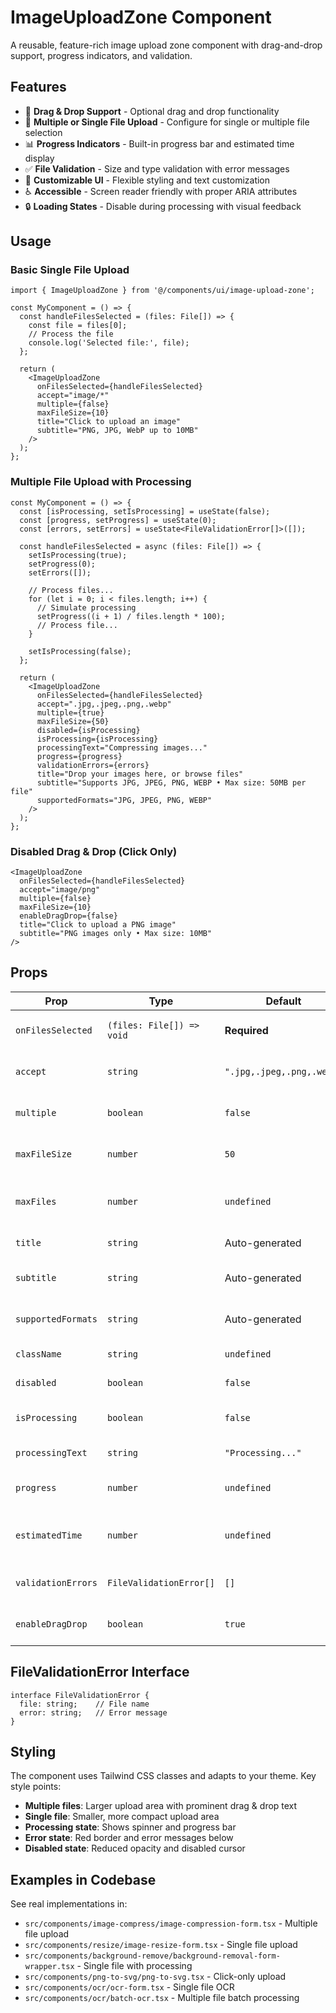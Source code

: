 # ImageUploadZone Component

A reusable, feature-rich image upload zone component with drag-and-drop support, progress indicators, and validation.

## Features

- 🎯 **Drag & Drop Support** - Optional drag and drop functionality
- 📁 **Multiple or Single File Upload** - Configure for single or multiple file selection
- 📊 **Progress Indicators** - Built-in progress bar and estimated time display
- ✅ **File Validation** - Size and type validation with error messages
- 🎨 **Customizable UI** - Flexible styling and text customization
- ♿ **Accessible** - Screen reader friendly with proper ARIA attributes
- 🔒 **Loading States** - Disable during processing with visual feedback

## Usage

### Basic Single File Upload

```tsx
import { ImageUploadZone } from '@/components/ui/image-upload-zone';

const MyComponent = () => {
  const handleFilesSelected = (files: File[]) => {
    const file = files[0];
    // Process the file
    console.log('Selected file:', file);
  };

  return (
    <ImageUploadZone
      onFilesSelected={handleFilesSelected}
      accept="image/*"
      multiple={false}
      maxFileSize={10}
      title="Click to upload an image"
      subtitle="PNG, JPG, WebP up to 10MB"
    />
  );
};
```

### Multiple File Upload with Processing

```tsx
const MyComponent = () => {
  const [isProcessing, setIsProcessing] = useState(false);
  const [progress, setProgress] = useState(0);
  const [errors, setErrors] = useState<FileValidationError[]>([]);

  const handleFilesSelected = async (files: File[]) => {
    setIsProcessing(true);
    setProgress(0);
    setErrors([]);

    // Process files...
    for (let i = 0; i < files.length; i++) {
      // Simulate processing
      setProgress((i + 1) / files.length * 100);
      // Process file...
    }

    setIsProcessing(false);
  };

  return (
    <ImageUploadZone
      onFilesSelected={handleFilesSelected}
      accept=".jpg,.jpeg,.png,.webp"
      multiple={true}
      maxFileSize={50}
      disabled={isProcessing}
      isProcessing={isProcessing}
      processingText="Compressing images..."
      progress={progress}
      validationErrors={errors}
      title="Drop your images here, or browse files"
      subtitle="Supports JPG, JPEG, PNG, WEBP • Max size: 50MB per file"
      supportedFormats="JPG, JPEG, PNG, WEBP"
    />
  );
};
```

### Disabled Drag & Drop (Click Only)

```tsx
<ImageUploadZone
  onFilesSelected={handleFilesSelected}
  accept="image/png"
  multiple={false}
  maxFileSize={10}
  enableDragDrop={false}
  title="Click to upload a PNG image"
  subtitle="PNG images only • Max size: 10MB"
/>
```

## Props

| Prop | Type | Default | Description |
|------|------|---------|-------------|
| `onFilesSelected` | `(files: File[]) => void` | **Required** | Callback when files are selected |
| `accept` | `string` | `".jpg,.jpeg,.png,.webp"` | File input accept attribute |
| `multiple` | `boolean` | `false` | Allow multiple file selection |
| `maxFileSize` | `number` | `50` | Maximum file size in MB |
| `maxFiles` | `number` | `undefined` | Maximum number of files (for multiple) |
| `title` | `string` | Auto-generated | Main upload text |
| `subtitle` | `string` | Auto-generated | Descriptive text below title |
| `supportedFormats` | `string` | Auto-generated | Supported formats display text |
| `className` | `string` | `undefined` | Additional CSS classes |
| `disabled` | `boolean` | `false` | Disable the upload zone |
| `isProcessing` | `boolean` | `false` | Show processing state |
| `processingText` | `string` | `"Processing..."` | Text during processing |
| `progress` | `number` | `undefined` | Progress percentage (0-100) |
| `estimatedTime` | `number` | `undefined` | Estimated time remaining in seconds |
| `validationErrors` | `FileValidationError[]` | `[]` | Validation errors to display |
| `enableDragDrop` | `boolean` | `true` | Enable drag and drop functionality |

## FileValidationError Interface

```tsx
interface FileValidationError {
  file: string;    // File name
  error: string;   // Error message
}
```

## Styling

The component uses Tailwind CSS classes and adapts to your theme. Key style points:

- **Multiple files**: Larger upload area with prominent drag & drop text
- **Single file**: Smaller, more compact upload area
- **Processing state**: Shows spinner and progress bar
- **Error state**: Red border and error messages below
- **Disabled state**: Reduced opacity and disabled cursor

## Examples in Codebase

See real implementations in:
- `src/components/image-compress/image-compression-form.tsx` - Multiple file upload
- `src/components/resize/image-resize-form.tsx` - Single file upload
- `src/components/background-remove/background-removal-form-wrapper.tsx` - Single file with processing
- `src/components/png-to-svg/png-to-svg.tsx` - Click-only upload
- `src/components/ocr/ocr-form.tsx` - Single file OCR
- `src/components/ocr/batch-ocr.tsx` - Multiple file batch processing
